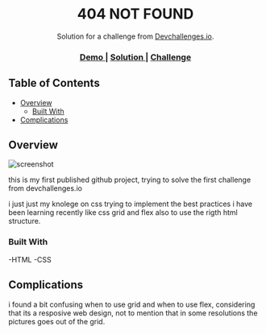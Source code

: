 <!-- Please update value in the {}  -->

<h1 align="center">404 NOT FOUND</h1>

<div align="center">
   Solution for a challenge from  <a href="http://devchallenges.io" target="_blank">Devchallenges.io</a>.
</div>

<div align="center">
  <h3>
    <a href="https://https://awroz.github.io/devchallenges_404-Not-Found/">
      Demo
    </a>
    <span> | </span>
    <a href="https://github.com/AwRoz/devchallenges_404-Not-Found">
      Solution
    </a>
    <span> | </span>
    <a href="https://devchallenges.io/challenges/wBunSb7FPrIepJZAg0sY">
      Challenge
    </a>
  </h3>
</div>

<!-- TABLE OF CONTENTS -->

## Table of Contents

- [Overview](#overview)
  - [Built With](#built-with)
- [Complications](#complications)

<!-- OVERVIEW -->

## Overview

![screenshot](https://i.imgur.com/dksuiQj.gif)

this is my first published github project, trying to solve the first challenge from devchallenges.io

i just just my knolege on css trying to implement the best practices i have been learning recently like css grid and flex also to use the rigth html structure.
### Built With

<!-- This section should list any major frameworks that you built your project using. Here are a few examples.-->

-HTML
-CSS

## Complications

i found a bit confusing when to use grid and when to use flex, considering that its a resposive web design, not to mention that in some resolutions the pictures goes out of the grid.